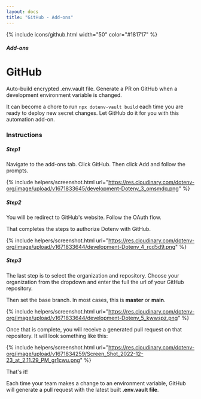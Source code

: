 ```yaml
---
layout: docs
title: "GitHub - Add-ons"
---
```


{% include icons/github.html width="50" color="#181717" %}

##### Add-ons

# GitHub

Auto-build encrypted .env.vault file. Generate a PR on GitHub when a development environment variable is changed.

It can become a chore to run `npx dotenv-vault build` each time you are ready to deploy new secret changes. Let GitHub do it for you with this automation add-on.

### Instructions

##### Step1

Navigate to the add-ons tab. Click GitHub. Then click Add and follow the prompts.

{% include helpers/screenshot.html url="https://res.cloudinary.com/dotenv-org/image/upload/v1671833645/development-Dotenv_3_omsmdq.png" %}

##### Step2

You will be redirect to GitHub's website. Follow the OAuth flow.

That completes the steps to authorize Dotenv with GitHub.

{% include helpers/screenshot.html url="https://res.cloudinary.com/dotenv-org/image/upload/v1671833644/development-Dotenv_4_rcd5d9.png" %}

##### Step3

The last step is to select the organization and repository. Choose your organization from the dropdown and enter the full the url of your GitHub repository.

Then set the base branch. In most cases, this is **master** or **main**.

{% include helpers/screenshot.html url="https://res.cloudinary.com/dotenv-org/image/upload/v1671833644/development-Dotenv_5_kwwspz.png" %}

Once that is complete, you will receive a generated pull request on that repository. It will look something like this:


{% include helpers/screenshot.html url="https://res.cloudinary.com/dotenv-org/image/upload/v1671834259/Screen_Shot_2022-12-23_at_2.11.29_PM_gr1cwu.png" %}

That's it!

Each time your team makes a change to an environment variable, GitHub will generate a pull request with the latest built **.env.vault file**.

